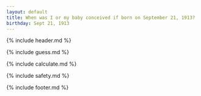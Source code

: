 ```yaml
---
layout: default
title: When was I or my baby conceived if born on September 21, 1913?
birthday: Sept 21, 1913
---
```


{% include header.md %}

{% include guess.md %}

{% include calculate.md %}

{% include safety.md %}

{% include footer.md %}



